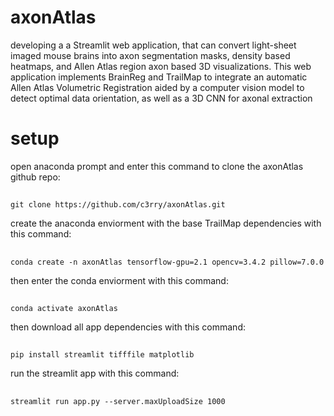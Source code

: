 # axonAtlas
developing a a Streamlit web application, that can convert light-sheet imaged mouse brains into axon segmentation masks, density based heatmaps, and Allen Atlas region axon based 3D visualizations. This web application implements BrainReg and TrailMap to integrate an automatic Allen Atlas Volumetric Registration aided by a computer vision model to detect optimal data orientation, as well as a 3D CNN for axonal extraction
# setup
open anaconda prompt and enter this command to clone the axonAtlas github repo:
##
    git clone https://github.com/c3rry/axonAtlas.git
create the anaconda enviorment with the base TrailMap dependencies with this command: 
##
    conda create -n axonAtlas tensorflow-gpu=2.1 opencv=3.4.2 pillow=7.0.0
then enter the conda enviorment with this command:
##
    conda activate axonAtlas
then download all app dependencies with this command:
##
    pip install streamlit tifffile matplotlib
run the streamlit app with this command:
##
    streamlit run app.py --server.maxUploadSize 1000


